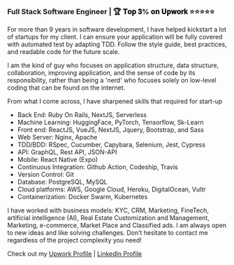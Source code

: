 ### Full Stack Software Engineer | 🏆 𝐓𝐨𝐩 𝟑% 𝐨𝐧 𝐔𝐩𝐰𝐨𝐫𝐤 ⭐⭐⭐⭐⭐

For more than 9 years in software development, I have helped kickstart a lot of startups for my client.
I can ensure your application will be fully covered with automated test by adapting TDD. Follow the style guide, best practices, and readable code for the future scale.

I am the kind of guy who focuses on application structure, data structure, collaboration, improving application, and the sense of code by its responsibility, rather than being a 'nerd' who focuses solely on low-level coding that can be found on the internet.

From what I come across, I have sharpened skills that required for start-up
- Back End: Ruby On Rails, NextJS, Serverless
- Machine Learning: HuggingFace, PyTorch, Tensorflow, Sk-Learn
- Front end: ReactJS, VueJS, NextJS, Jquery, Bootstrap, and Sass
- Web Server: Nginx, Apache
- TDD/BDD: RSpec, Cucumber, Capybara, Selenium, Jest, Cypress
- API: GraphQL, Rest API, JSON-API
- Mobile: React Native (Expo)
- Continuous Integration: Github Action, Codeship, Travis
- Version Control: Git
- Database: PostgreSQL, MySQL
- Cloud platforms: AWS, Google Cloud, Heroku, DigitalOcean, Vultr
- Containerization: Docker Swarm, Kubernetes


I have worked with business models: KYC, CRM, Marketing, FineTech, artificial intelligence (AI), Real Estate Customization and Management, Marketing, e-commerce, Market Place and Classified ads.
I am always open to new ideas and like solving challenges. Don’t hesitate to contact me regardless of the project complexity you need!

Check out my [Upwork Profile](https://www.upwork.com/freelancers/~019c06dd3d4065a0ac) | [LinkedIn Profile](https://www.linkedin.com/in/uysim-ty/)
